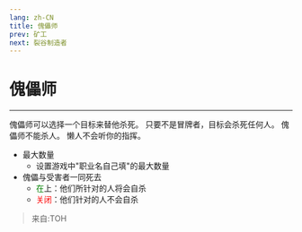 ```yaml
---
lang: zh-CN
title: 傀儡师
prev: 矿工
next: 裂谷制造者
---
```


# 傀儡师

***

傀儡师可以选择一个目标来替他杀死。 只要不是冒牌者，目标会杀死任何人。 傀儡师不能杀人。 懒人不会听你的指挥。

- 最大数量
  - 设置游戏中"职业名自己填"的最大数量
- 傀儡与受害者一同死去
  - <font color=green>在</font>上：他们所针对的人将会自杀
  - <font color=red>关闭</font>：他们针对的人不会自杀

> 来自:TOH

